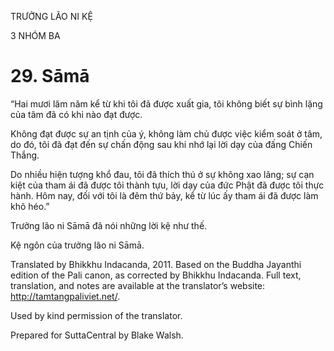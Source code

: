 TRƯỞNG LÃO NI KỆ

3 NHÓM BA

# 29\. Sāmā

“Hai mươi lăm năm kể từ khi tôi đã được xuất gia, tôi không biết sự bình lặng của tâm đã có khi nào đạt được.

Không đạt được sự an tịnh của ý, không làm chủ được việc kiểm soát ở tâm, do đó, tôi đã đạt đến sự chấn động sau khi nhớ lại lời dạy của đấng Chiến Thắng.

Do nhiều hiện tượng khổ đau, tôi đã thích thú ở sự không xao lãng; sự cạn kiệt của tham ái đã được tôi thành tựu, lời dạy của đức Phật đã được tôi thực hành. Hôm nay, đối với tôi là đêm thứ bảy, kể từ lúc ấy tham ái đã được làm khô héo.”

Trưởng lão ni Sāmā đã nói những lời kệ như thế.

Kệ ngôn của trưởng lão ni Sāmā.

Translated by Bhikkhu Indacanda, 2011. Based on the Buddha Jayanthi edition of the Pali canon, as corrected by Bhikkhu Indacanda. Full text, translation, and notes are available at the translator’s website: http://tamtangpaliviet.net/.

Used by kind permission of the translator.

Prepared for SuttaCentral by Blake Walsh.